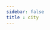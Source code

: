 ```yaml
---
sidebar: false
title : city
---
```


<ClientOnly>
<glsl-example type='indercial'></glsl-example>
</ClientOnly>